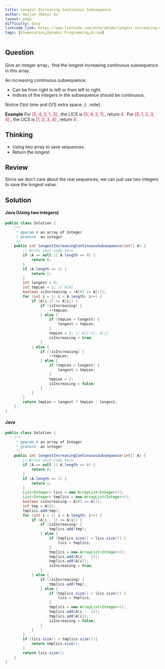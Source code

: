 ```yaml
---
title: Longest Increasing Continuous Subsequence
author: Haijun (Navy) Su
layout: page
difficulty: Easy
lintcode_link: https://www.lintcode.com/en/problem/longest-increasing-continuous-subsequence/
tags: [Enumeration,Dynamic Programming,Array]
---
```

## Question
Give an integer array，find the longest increasing continuous subsequence in this array.

An increasing continuous subsequence:
* Can be from right to left or from left to right.
* Indices of the integers in the subsequence should be continuous.

<i class="fa fa-info-circle" aria-hidden="true"></i> Notice
O(n) time and O(1) extra space.
{: .note}

**Example**
For <font style="color: #C72541; background: #F9F2F4;">[5, 4, 2, 1, 3] </font>, the LICS is <font style="color: #C72541; background: #F9F2F4;">[5, 4, 2, 1] </font>, return <font style="color: #C72541; background: #F9F2F4;">4 </font>.
For <font style="color: #C72541; background: #F9F2F4;">[5, 1, 2, 3, 4] </font>, the LICS is <font style="color: #C72541; background: #F9F2F4;">[1, 2, 3, 4] </font>, return <font style="color: #C72541; background: #F9F2F4;">4 </font>.

## Thinking
* Using two array to save sequences.
* Return the longest

## Review
Since we don't care about the real sequences, we can just use two integers to save the longest value.

## Solution
#### Java (Using two integers)
~~~ java
public class Solution {
    /**
     * @param A an array of Integer
     * @return  an integer
     */
    public int longestIncreasingContinuousSubsequence(int[] A) {
        // Write your code here
        if (A == null || A.length == 0) {
            return 0;
        } 
        if (A.length == 1) {
            return 1;
        }
        int longest = 0;
        int tmpLen = 1; // A[0]
        boolean isIncreasing = (A[0] <= A[1]);
        for (int i = 1; i < A.length; i++) {
            if (A[i-1] <= A[i]) {
                if (isIncreasing) {
                    ++tmpLen;
                } else {
                    if (tmpLen > longest) {
                        longest = tmpLen;
                    }
                    tmpLen = 2; // A[i-1], A[i]
                    isIncreasing = true;
                }
            } else {
                if (!isIncreasing) {
                    ++tmpLen;
                } else {
                    if (tmpLen > longest) {
                        longest = tmpLen;
                    }
                    tmpLen = 2;
                    isIncreasing = false;
                }
            }
        }
        return tmpLen > longest ? tmpLen : longest;
    }
}
~~~
#### Java
~~~ java
public class Solution {
    /**
     * @param A an array of Integer
     * @return  an integer
     */
    public int longestIncreasingContinuousSubsequence(int[] A) {
        // Write your code here
        if (A == null || A.length == 0) {
            return 0;
        }
        if (A.length == 1) {
            return 1;
        }
        List<Integer> lics = new ArrayList<Integer>();
        List<Integer> tmplics = new ArrayList<Integer>();
        boolean isIncreasing = A[0] <= A[1];
        int tmp = A[0];
        tmplics.add(tmp);
        for (int i = 1; i < A.length; i++) {
            if (A[i - 1] <= A[i]) {
                if (isIncreasing) {
                    tmplics.add(tmp);
                } else {
                    if (tmplics.size() > lics.size()) {
                        lics = tmplics;
                    }
                    tmplics = new ArrayList<Integer>();
                    tmplics.add(A[i -  1]);
                    tmplics.add(A[i]);
                    isIncreasing = true;
                }
            } else {
                if (!isIncreasing) {
                    tmplics.add(tmp);
                } else {
                    if (tmplics.size() > lics.size()) {
                        lics = tmplics;
                    }
                    tmplics = new ArrayList<Integer>();
                    tmplics.add(A[i -  1]);
                    tmplics.add(A[i]);
                    isIncreasing = false;
                }
            }
        }
        if (lics.size() < tmplics.size()){
            return tmplics.size();
        }
        return lics.size();
    }
}
~~~
